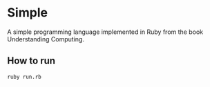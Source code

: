 # Simple

A simple programming language implemented in Ruby from the book Understanding Computing.

## How to run

```
ruby run.rb
```
